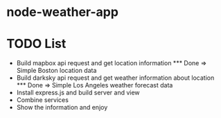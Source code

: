 # node-weather-app

# TODO List
 - Build mapbox api request and get location information *** Done => Simple Boston location data
 - Build darksky api request and get weather information about location *** Done => Simple Los Angeles weather forecast data
 - Install express.js and build server and view
 - Combine services
 - Show the information and enjoy